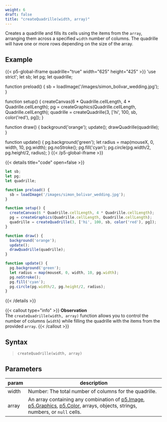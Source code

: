 ```yaml
---
weight: 6
draft: false
title: "createQuadrille(width, array)"
---
```


Creates a quadrille and fills its cells using the items from the `array`, arranging them across a specified `width` number of columns. The quadrille will have one or more rows depending on the size of the array.

## Example

{{< p5-global-iframe quadrille="true" width="625" height="425" >}}
'use strict';
let sb;
let pg;
let quadrille;

function preload() {
  sb = loadImage('/images/simon_bolivar_wedding.jpg');
}

function setup() {
  createCanvas(6 * Quadrille.cellLength, 4 * Quadrille.cellLength);
  pg = createGraphics(Quadrille.cellLength, Quadrille.cellLength);
  quadrille = createQuadrille(3, ['hi', 100, sb, color('red'), pg]);
}

function draw() {
  background('orange');
  update();
  drawQuadrille(quadrille);
}

function update() {
  pg.background('green');
  let radius = map(mouseX, 0, width, 10, pg.width);
  pg.noStroke();
  pg.fill('cyan');
  pg.circle(pg.width/2, pg.height/2, radius);
}
{{< /p5-global-iframe >}}

{{< details title="code" open=false >}}
```js
let sb;
let pg;
let quadrille;

function preload() {
  sb = loadImage('/images/simon_bolivar_wedding.jpg');
}

function setup() {
  createCanvas(6 * Quadrille.cellLength, 4 * Quadrille.cellLength);
  pg = createGraphics(Quadrille.cellLength, Quadrille.cellLength);
  quadrille = createQuadrille(3, ['hi', 100, sb, color('red'), pg]);
}

function draw() {
  background('orange');
  update();
  drawQuadrille(quadrille);
}

function update() {
  pg.background('green');
  let radius = map(mouseX, 0, width, 10, pg.width);
  pg.noStroke();
  pg.fill('cyan');
  pg.circle(pg.width/2, pg.height/2, radius);
}
```
{{< /details >}}

{{< callout type="info" >}}
**Observation**\
The `createQuadrille(width, array)` function allows you to control the number of columns (`width`) while filling the quadrille with the items from the provided `array`.
{{< /callout >}}

## Syntax

> `createQuadrille(width, array)`

## Parameters

| param | description                                                                                                                                        |
|-------|----------------------------------------------------------------------------------------------------------------------------------------------------|
| width | Number: The total number of columns for the quadrille.                                                                                              |
| array | An array containing any combination of [p5.Image](https://p5js.org/reference/#/p5.Image), [p5.Graphics](https://p5js.org/reference/#/p5.Graphics), [p5.Color](https://p5js.org/reference/#/p5.Color), arrays, objects, strings, numbers, or `null` cells. |